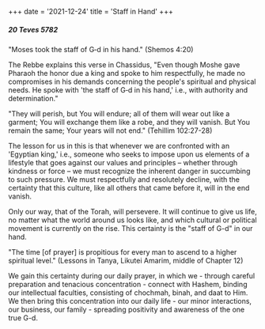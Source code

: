 +++
date = '2021-12-24'
title = 'Staff in Hand'
+++

##### 20 Teves 5782

"Moses took the staff of G‑d in his hand." (Shemos 4:20)

The Rebbe explains this verse in Chassidus, "Even though Moshe gave Pharaoh the honor due a king and spoke to him respectfully, he made no compromises in his demands concerning the people's spiritual and physical needs. He spoke with 'the staff of G‑d in his hand,' i.e., with authority and determination."

"They will perish, but You will endure; all of them will wear out like a garment; You will exchange them like a robe, and they will vanish. But You remain the same; Your years will not end." (Tehillim 102:27-28)

The lesson for us in this is that whenever we are confronted with an 'Egyptian king,' i.e., someone who seeks to impose upon us elements of a lifestyle that goes against our values and principles – whether through kindness or force – we must recognize the inherent danger in succumbing to such pressure. We must respectfully and resolutely decline, with the certainty that this culture, like all others that came before it, will in the end vanish.

Only our way, that of the Torah, will persevere. It will continue to give us life, no matter what the world around us looks like, and which cultural or political movement is currently on the rise. This certainty is the "staff of G-d" in our hand.

"The time [of prayer] is propitious for every man to ascend to a higher spiritual level." (Lessons in Tanya, Likutei Amarim, middle of Chapter 12)

We gain this certainty during our daily prayer, in which we - through careful preparation and tenacious concentration - connect with Hashem, binding our intellectual faculties, consisting of chochmah, binah, and daat to Him. We then bring this concentration into our daily life - our minor interactions, our business, our family - spreading positivity and awareness of the one true G-d.
